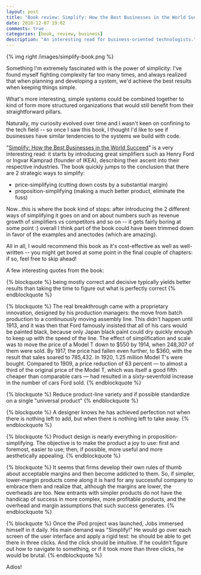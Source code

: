 ```yaml
---
layout: post
title: "Book review: Simplify: How the Best Businesses in the World Succeed"
date: 2018-12-07 19:02
comments: true
categories: [book, review, business]
description: "An interesting read for business-oriented technologists."
---
```


{% img right /images/simplify-book.png %}

Something I'm extremely fascinated with is the power of simplicity:
I've found myself fighting complexity far too many times, and always
realized that when planning and developing a system, we'd achieve the
best results when keeping things simple.

What's more interesting, simple systems could be combined together to
kind of form more structured organizations that would still benefit
from their straightforward pillars.

Naturally, my curiosity evolved over time and I wasn't keen on confining to the
tech field -- so once I saw this book, I thought I'd like to see if businesses
have similar tendencies to the systems we build with code.

<!-- more -->

"[Simplify: How the Best Businesses in the World Succeed](https://www.amazon.com/dp/B01KEL4G4K)"
is a very interesting read: it starts by introducing great
simplifiers such as Henry Ford or Ingvar Kamprad (founder of IKEA),
describing their ascent into their respective industries. The book
quickly jumps to the conclusion that there are 2 strategic ways to simplify:

* price-simplifying (cutting down costs by a substantial margin)
* proposition-simplifying (making a much better product, eliminate the fuss)

Now...this is where the book kind of stops: after introducing the 2 different
ways of simplifying it goes on and on about numbers such as revenue growth
of simplifiers vs competitors and so on -- it gets fairly boring at some point :)
overall I think part of the book could have been trimmed down in favor of the
examples and anectodes (which are amazing).

All in all, I would recommend this book as it's cost-effective as well as
well-written -- you might get bored at some point in the final couple of
chapters: if so, feel free to skip ahead!

A few interesting quotes from the book:

{% blockquote %}
being mostly correct and decisive typically yields better results than taking the time to figure out what is perfectly correct
{% endblockquote %}

{% blockquote %}
The real breakthrough came with a proprietary innovation, designed by his production managers: the move from batch production to a continuously moving assembly line. This didn't happen until 1913, and it was then that Ford famously insisted that all of his cars would be painted black, because only Japan black paint could dry quickly enough to keep up with the speed of the line. The effect of simplification and scale was to move the price of a Model T down to $550 by 1914, when 248,307 of them were sold. By 1917, the price had fallen even further, to $360, with the result that sales soared to 785,432. In 1920, 1.25 million Model T's were bought. Compared to 1909, a price reduction of 63 percent — to almost a third of the original price of the Model T, which was itself a good fifth cheaper than comparable cars — had resulted in a sixty-sevenfold increase in the number of cars Ford sold.
{% endblockquote %}

{% blockquote %}
Reduce product-line variety and if possible standardize on a single "universal product"
{% endblockquote %}

{% blockquote %}
A designer knows he has achieved perfection not when there is nothing left to add, but when there is nothing left to take away.
{% endblockquote %}

{% blockquote %}
Product design is nearly everything in proposition-simplifying. The objective is to make the product a joy to use: first and foremost, easier to use; then, if possible, more useful and more aesthetically appealing.
{% endblockquote %}

{% blockquote %}
It seems that firms develop their own rules of thumb about acceptable margins and then become addicted to them. So, if simpler, lower-margin products come along it is hard for any successful company to embrace them and realize that, although the margins are lower, the overheads are too. New entrants with simpler products do not have the handicap of success in more complex, more profitable products, and the overhead and margin assumptions that such success generates.
{% endblockquote %}

{% blockquote %}
Once the iPod project was launched, Jobs immersed himself in it daily. His main demand was "Simplify!" He would go over each screen of the user interface and apply a rigid test: he should be able to get there in three clicks. And the click should be intuitive. If he couldn’t figure out how to navigate to something, or if it took more than three clicks, he would be brutal.
{% endblockquote %}

Adios!